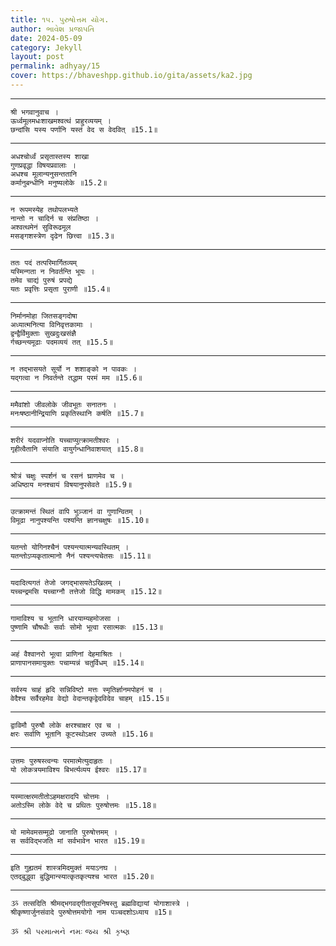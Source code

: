 ```yaml
---
title: ૧૫. પુરુષોત્તમ યોગ.
author: ભાવેશ પ્રજાપતિ
date: 2024-05-09
category: Jekyll
layout: post
permalink: adhyay/15
cover: https://bhaveshpp.github.io/gita/assets/ka2.jpg
---
```


----------

```
श्री भगवानुवाच ।
ऊर्ध्वमूलमधःशाखमश्वत्थं प्राहुरव्ययम् ।
छन्दांसि यस्य पर्णानि यस्तं वेद स वेदवित् ॥15.1॥
```
> 

----------

```
अधश्चोर्ध्वं प्रसृतास्तस्य शाखा 
गुणप्रवृद्धा विषयप्रवालाः ।
अधश्च मूलान्यनुसन्ततानि 
कर्मानुबन्धीनि मनुष्यलोके ॥15.2॥
```
>

----------

```
न रूपमस्येह तथोपलभ्यते 
नान्तो न चादिर्न च संप्रतिष्ठा ।
अश्वत्थमेनं सुविरूढमूल 
मसङ्गशस्त्रेण दृढेन छित्त्वा ॥15.3॥
```
>

----------

```
ततः पदं तत्परिमार्गितव्यम् 
यस्मिन्गता न निवर्तन्ति भूयः ।
तमेव चाद्यं पुरुषं प्रपद्ये 
यतः प्रवृत्तिः प्रसृता पुराणी ॥15.4॥
```
>

----------

```
निर्मानमोहा जितसङ्गदोषा 
अध्यात्मनित्या विनिवृत्तकामाः ।
द्वन्द्वैर्विमुक्ताः सुखदुःखसंज्ञै 
र्गच्छन्त्यमूढाः पदमव्ययं तत् ॥15.5॥
```
>

----------

```
न तद्भासयते सूर्यो न शशाङ्को न पावकः ।
यद्गत्वा न निवर्तन्ते तद्धाम परमं मम ॥15.6॥
```
>

----------

```
ममैवांशो जीवलोके जीवभूतः सनातनः ।
मनःषष्ठानीन्द्रियाणि प्रकृतिस्थानि कर्षति ॥15.7॥
```
>

----------

```
शरीरं यदवाप्नोति यच्चाप्युत्क्रामतीश्वरः ।
गृहीत्वैतानि संयाति वायुर्गन्धानिवाशयात् ॥15.8॥
```
>

----------

```
श्रोत्रं चक्षुः स्पर्शनं च रसनं घ्राणमेव च ।
अधिष्ठाय मनश्चायं विषयानुपसेवते ॥15.9॥
```
>

----------

```
उत्क्रामन्तं स्थितं वापि भुञ्जानं वा गुणान्वितम् ।
विमूढा नानुपश्यन्ति पश्यन्ति ज्ञानचक्षुषः ॥15.10॥
```
>

----------

```
यतन्तो योगिनश्चैनं पश्यन्त्यात्मन्यवस्थितम् ।
यतन्तोऽप्यकृतात्मानो नैनं पश्यन्त्यचेतसः ॥15.11॥
```
>

----------

```
यदादित्यगतं तेजो जगद्भासयतेऽखिलम् ।
यच्चन्द्रमसि यच्चाग्नौ तत्तेजो विद्धि मामकम् ॥15.12॥
```
>

----------

```
गामाविश्य च भूतानि धारयाम्यहमोजसा ।
पुष्णामि चौषधीः सर्वाः सोमो भूत्वा रसात्मकः ॥15.13॥
```
>

----------

```
अहं वैश्वानरो भूत्वा प्राणिनां देहमाश्रितः ।
प्राणापानसमायुक्तः पचाम्यन्नं चतुर्विधम् ॥15.14॥
```
>

----------

```
सर्वस्य चाहं हृदि सन्निविष्टो मत्तः स्मृतिर्ज्ञानमपोहनं च ।
वेदैश्च सर्वैरहमेव वेद्यो वेदान्तकृद्वेदविदेव चाहम् ॥15.15॥
```
>

----------

```
द्वाविमौ पुरुषौ लोके क्षरश्चाक्षर एव च ।
क्षरः सर्वाणि भूतानि कूटस्थोऽक्षर उच्यते ॥15.16॥
```
>

----------

```
उत्तमः पुरुषस्त्वन्यः परमात्मेत्युदाहृतः ।
यो लोकत्रयमाविश्य बिभर्त्यव्यय ईश्वरः ॥15.17॥
```
>

----------

```
यस्मात्क्षरमतीतोऽहमक्षरादपि चोत्तमः ।
अतोऽस्मि लोके वेदे च प्रथितः पुरुषोत्तमः ॥15.18॥
```
>

----------

```
यो मामेवमसम्मूढो जानाति पुरुषोत्तमम् ।
स सर्वविद्भजति मां सर्वभावेन भारत ॥15.19॥
```
>

----------

```
इति गुह्यतमं शास्त्रमिदमुक्तं मयाऽनघ ।
एतद्बुद्ध्वा बुद्धिमान्स्यात्कृतकृत्यश्च भारत ॥15.20॥
```
>

----------

```
ૐ तत्सदिति श्रीमद्भगवद्गीतासूपनिषस्तु ब्रह्मविद्यायां योगाशास्त्रे ।
श्रीकृष्णार्जुनसंवादे पुरुषोत्तमयोगो नाम पञ्चदशोऽध्याय ॥15॥
```

`ૐ શ્રી પરમાત્મને નમઃ`
`જય શ્રી કૃષ્ણ`